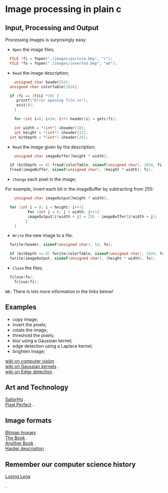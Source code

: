 # Image processing in plain c

## Input, Processing and Output

Processing images is surprisingly easy:   

* `Open` the image files;   

```c
  FILE *fi = fopen("./images/picture.bmp", "r");
  FILE *fo = fopen("./images/inverted.bmp", "wb");
```

* `Read` the image description;  

```c
 	unsigned char header[54];
  unsigned char colorTable[1024];

  if (fi == (FILE *)0) {
     printf("Error opening file.\n");
     exit(0);
 	}

 	for (int i=0; i<54; i++) header[i] = getc(fi);

 	int width = *(int*) &header[18];
 	int height = *(int*) &header[22];
  int bitDepth = *(int*) &header[28];
```

* `Read` the image given by the description;  

```c
 	unsigned char imageBuffer[height * width];

  if (bitDepth <= 8) fread(colorTable, sizeof(unsigned char), 1024, fi);
  fread(imageBuffer, sizeof(unsigned char), (height * width), fi);
```
* `Change` each pixel in the image;   

For example, invert each bit in the imageBuffer by subtracting from 255:
```c
 	unsigned char imageOutput[height * width];

  for (int i = 0; i < height; i++){
	      for (int j = 0; j < width; j++){
          imageOutput[i*width + j] = 255 - imageBuffer[i*width + j]; 
		 }
	}
```
* `Write` the new image to a file.   

```c
  fwrite(header, sizeof(unsigned char), 54, fo);

  if (bitDepth <= 8) fwrite(colorTable, sizeof(unsigned char), 1024, fo);
  fwrite(imageOutput, sizeof(unsigned char), (height * width), fo);
```

* `Close` the files;   

```c
  fclose(fo);
 	fclose(fi);
```

`NB:` There is lots more information in the links below!

## Examples

* copy image;   
* invert the pixels;   
* rotate the image;   
* threshold the pixels;   
* blur using a Gaussian kernel;   
* edge detection using a Laplace kernel;   
* brighten image;   

[wiki on computer vision](https://en.wikipedia.org/wiki/Feature_detection_(computer_vision)) .  
[wiki on Gaussian kernels](https://en.wikipedia.org/wiki/Gaussian_blur) .  
[wiki on Edge detection](https://en.wikipedia.org/wiki/Edge_detection) .  

## Art and Technology

[SailorHg](https://twitter.com/sailorhg) .  
[Pixel Perfect](https://shop.bubblesort.io/) .  


## Image formats

[Bitmap Images](http://www.fastgraph.com/help/bmp_header_format.html) .  
[The Book](http://adaptiveart.eecs.umich.edu/2011/wp-content/uploads/2011/09/The-pocket-handbook-of-image-processing-algorithms-in-C.pdf) .  
[Another Book](http://homepages.inf.ed.ac.uk/rbf/BOOKS/PHILLIPS/cips2ed.pdf) .  
[Harder description](http://paulbourke.net/dataformats/bitmaps/) .  


## Remember our computer science history   
[Losing Lena](https://www.losinglena.com/)

.


